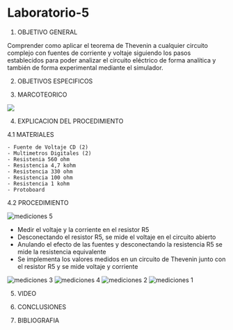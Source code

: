 # Laboratorio-5

1. OBJETIVO GENERAL

Comprender como aplicar el teorema de Thevenin a cualquier  circuito complejo con fuentes de corriente y voltaje siguiendo los pasos establecidos para poder  analizar el circuito eléctrico de forma analítica y también de forma experimental mediante el simulador.

2. OBJETIVOS ESPECIFICOS



3. MARCOTEORICO

![](https://user-images.githubusercontent.com/84998013/126911652-6ca5d5ce-4326-4303-abc9-00f95dd00f35.png)

4. EXPLICACION DEL PROCEDIMIENTO


  4.1 MATERIALES
  
    - Fuente de Voltaje CD (2)
    - Multimetros Digitales (2)
    - Resistenia 560 ohm
    - Resistencia 4,7 kohm
    - Resistencia 330 ohm
    - Resistencia 100 ohm
    - Resistencia 1 kohm
    - Protoboard
    
    
  4.2 PROCEDIMIENTO
  
  
  ![mediciones 5](https://user-images.githubusercontent.com/84397282/126907502-54e7f218-9fdb-4125-8f54-8c3a95322343.jpg)
  

- Medir el voltaje y la corriente en el resistor R5
- Desconectando el resistor R5, se mide el voltaje en el circuito abierto
- Anulando el efecto de las fuentes y desconectando la resistencia R5 se mide la resistencia equivalente
- Se implementa los valores medidos en un circuito de Thevenin junto con el resistor R5 y se mide voltaje y corriente 

![mediciones 3](https://user-images.githubusercontent.com/84397282/126907499-94a7ea35-2435-4d0f-9b39-f744fccc7bb7.jpg)
![mediciones 4](https://user-images.githubusercontent.com/84397282/126908449-cd16b34c-6728-4546-92c6-2ed8d5671e7f.jpg)
![mediciones 2](https://user-images.githubusercontent.com/84397282/126907504-f74a730c-c343-4611-a4d9-67f0b9fd532b.jpg)
![mediciones 1](https://user-images.githubusercontent.com/84397282/126907503-b3918f74-1c8c-43be-8310-a731b59e1922.jpg)


  
  
5. VIDEO



6. CONCLUSIONES



7. BIBLIOGRAFIA
